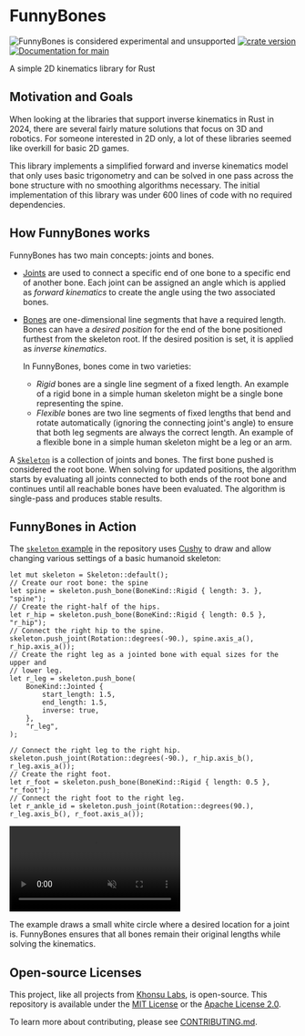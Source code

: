 # FunnyBones

<!-- This file is generated by `rustme`. Ensure you're editing the source in the .rustme/ directory --!>
<!-- markdownlint-disable first-line-h1 -->

![FunnyBones is considered experimental and unsupported](https://img.shields.io/badge/status-experimental-purple)
[![crate version](https://img.shields.io/crates/v/muse.svg)](https://crates.io/crates/funnybones)
[![Documentation for `main`](https://img.shields.io/badge/docs-main-informational)](https://khonsulabs.github.io/FunnyBones/main/funnybones/)

A simple 2D kinematics library for Rust

## Motivation and Goals

When looking at the libraries that support inverse kinematics in Rust in 2024,
there are several fairly mature solutions that focus on 3D and robotics. For
someone interested in 2D only, a lot of these libraries seemed like overkill for
basic 2D games.

This library implements a simplified forward and inverse kinematics model that
only uses basic trigonometry and can be solved in one pass across the bone
structure with no smoothing algorithms necessary. The initial implementation of
this library was under 600 lines of code with no required dependencies.

## How FunnyBones works

FunnyBones has two main concepts: joints and bones.

- [Joints][joint] are used to connect a specific end of one bone to a specific
  end of another bone. Each joint can be assigned an angle which is applied as
  *forward kinematics* to create the angle using the two associated bones.
- [Bones][bone] are one-dimensional line segments that have a required length.
  Bones can have a *desired position* for the end of the bone positioned
  furthest from the skeleton root. If the desired position is set, it is applied
  as *inverse kinematics*. 
  
  In FunnyBones, bones come in two varieties: 

  - *Rigid* bones are a single line segment of a fixed length. An example of a
    rigid bone in a simple human skeleton might be a single bone representing
    the spine.
  - *Flexible* bones are two line segments of fixed lengths that bend and rotate
    automatically (ignoring the connecting joint's angle) to ensure that both
    leg segments are always the correct length. An example of a flexible bone in
    a simple human skeleton might be a leg or an arm.

A [`Skeleton`][skeleton] is a collection of joints and bones. The first bone
pushed is considered the root bone. When solving for updated positions, the
algorithm starts by evaluating all joints connected to both ends of the root
bone and continues until all reachable bones have been evaluated. The algorithm
is single-pass and produces stable results.

## FunnyBones in Action

The [`skeleton` example][skeleton-example] in the repository uses
[Cushy](https://github.com/khonsulabs/cushy) to draw and allow changing various
settings of a basic humanoid skeleton:

```rust,ignore
let mut skeleton = Skeleton::default();
// Create our root bone: the spine
let spine = skeleton.push_bone(BoneKind::Rigid { length: 3. }, "spine");
// Create the right-half of the hips.
let r_hip = skeleton.push_bone(BoneKind::Rigid { length: 0.5 }, "r_hip");
// Connect the right hip to the spine.
skeleton.push_joint(Rotation::degrees(-90.), spine.axis_a(), r_hip.axis_a());
// Create the right leg as a jointed bone with equal sizes for the upper and
// lower leg.
let r_leg = skeleton.push_bone(
    BoneKind::Jointed {
        start_length: 1.5,
        end_length: 1.5,
        inverse: true,
    },
    "r_leg",
);

// Connect the right leg to the right hip.
skeleton.push_joint(Rotation::degrees(-90.), r_hip.axis_b(), r_leg.axis_a());
// Create the right foot.
let r_foot = skeleton.push_bone(BoneKind::Rigid { length: 0.5 }, "r_foot");
// Connect the right foot to the right leg.
let r_ankle_id = skeleton.push_joint(Rotation::degrees(90.), r_leg.axis_b(), r_foot.axis_a());
```

<video src="https://raw.githubusercontent.com/khonsulabs/FunnyBones/gh-pages/20240815-1619-47.3700715.mp4" controls="true" autoplay="true" loop="true" muted="true"></video>

The example draws a small white circle where a desired location for a joint is.
FunnyBones ensures that all bones remain their original lengths while solving
the kinematics.

[skeleton]: https://khonsulabs.github.io/FunnyBones/main/funnybones/struct.Skeleton.html
[joint]: https://khonsulabs.github.io/FunnyBones/main/funnybones/struct.Joint.html
[bone]: https://khonsulabs.github.io/FunnyBones/main/funnybones/struct.Bone.html
[skeleton-example]: https://github.com/khonsulabs/FunnyBones/tree/main/examples/skeleton.rs
## Open-source Licenses

This project, like all projects from [Khonsu Labs](https://khonsulabs.com/), is open-source.
This repository is available under the [MIT License](./LICENSE-MIT) or the
[Apache License 2.0](./LICENSE-APACHE).

To learn more about contributing, please see [CONTRIBUTING.md](./CONTRIBUTING.md).
